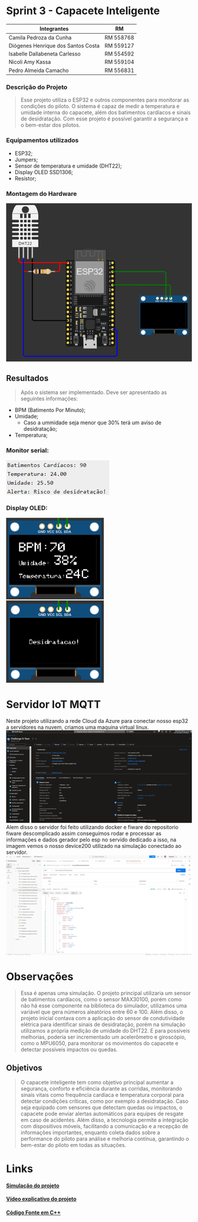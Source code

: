 # Sprint 3 - Capacete Inteligente

Integrantes   | RM
--------- | ------
Camila Pedroza da Cunha | RM 558768
Diógenes Henrique dos Santos Costa | RM 559127 
Isabelle Dallabeneta Carlesso | RM 554592
Nicoli Amy Kassa | RM 559104
Pedro Almeida Camacho | RM 556831

### Descrição do Projeto
> Esse projeto utiliza o ESP32 e outros componentes para monitorar as condições do piloto. O sistema é capaz de medir a temperatura e umidade interna do capacete, além dos batimentos cardíacos e sinais de desidratação. Com esse projeto é possível garantir a segurança e o bem-estar dos pilotos. 

### Equipamentos utilizados
* ESP32;
* Jumpers;
* Sensor de temperatura e umidade (DHT22);
* Display OLED SSD1306;
* Resistor;

### Montagem do Hardware
![Esquema do projeto](./imagens/EsquemaArduino.png)

## Resultados
> Após o sistema ser implementado. Deve ser apresentado as seguintes informações:

* BPM (Batimento Por Minuto);
* Umidade;
    * Caso a ummidade seja menor que 30% terá um aviso de desidratação;
* Temperatura;

### Monitor serial: 
![alt Dados Apresentados](./imagens/dados.png)

### Display OLED:
![alt Dados Apresentados](./imagens/dadosOLED.png)
![alt Dados Apresentados](./imagens/desidratacaoOLED.png)

# Servidor IoT MQTT

Neste projeto utilizando a rede Cloud da Azure para conectar nosso esp32 a servidores na nuvem, criamos uma maquina virtual linux.
![alt Virtual machine](./imagens/vm-azure.png)
Alem disso o servidor foi feito utilizando docker e fiware do repositorio fiware descomplicado assim conseguimos rodar e processar as informações e dados gerador pelo esp no servido dedicado a isso,
na imagem vemos o nosso device200 utilizado na simulação conectado ao servidor.
![alt Device](./imagens/devices.png)

# Observações
>Essa é apenas uma simulação. O projeto principal utilizaria um sensor de batimentos cardíacos, como o sensor MAX30100, porém como não há esse componente na biblioteca do simulador, utilizamos uma variável que gera números aleatórios entre 60 e 100. Além disso, o projeto inicial contava com a aplicação do sensor de condutividade elétrica para identificar sinais de desidratação, porém na simulação utilizamos a própria medição de umidade do DHT22. E para possíveis melhorias, poderia ser incrementado um acelerômetro e giroscópio, como o MPU6050, para monitorar os movimentos do capacete e detectar possíveis impactos ou quedas.

## Objetivos 
>O capacete inteligente tem como objetivo principal aumentar a segurança, conforto e eficiência durante as corridas, monitorando sinais vitais como frequência cardíaca e temperatura corporal para detectar condições críticas, como por exemplo a desidratação. Caso seja equipado com sensores que detectam quedas ou impactos, o capacete pode enviar alertas automáticos para equipes de resgate em caso de acidentes. Além disso, a tecnologia permite a integração com dispositivos móveis, facilitando a comunicação e a recepção de informações importantes, enquanto coleta dados sobre a performance do piloto para análise e melhoria contínua, garantindo o bem-estar do piloto em todas as situações. 

# Links
#### [Simulação do projeto](https://wokwi.com/projects/409829036145276929)

#### [Vídeo explicativo do projeto](https://youtu.be/GU1-X_vgeWk)

#### [Código Fonte em C++](https://github.com/Nicoli-Kassa/EDGE_SPRINT2/blob/main/codigo.c%2B%2B)

